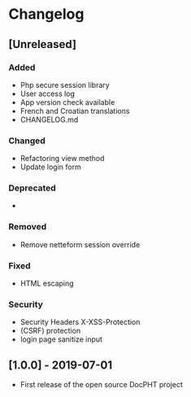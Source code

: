 # Changelog      
      
## [Unreleased] 
### Added
-  Php secure session library
-  User access log
-  App version check available
-  French and Croatian translations 
-  CHANGELOG.md

### Changed
-  Refactoring view method
-  Update login form

### Deprecated
- 

### Removed
-  Remove netteform session override

### Fixed
-  HTML escaping

### Security
-  Security Headers X-XSS-Protection
-  (CSRF) protection
-  login page sanitize input

## [1.0.0] - 2019-07-01
- First release of the open source DocPHT project
